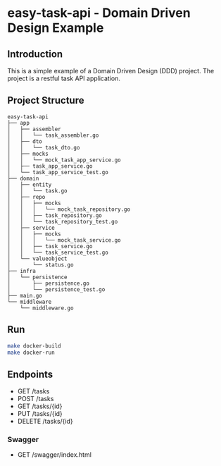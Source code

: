 # easy-task-api - Domain Driven Design Example

## Introduction
This is a simple example of a Domain Driven Design (DDD) project. The project is a restful task API application.

## Project Structure 
```
easy-task-api
├── app
│   ├── assembler
│   │   └── task_assembler.go
│   ├── dto
│   │   └── task_dto.go
│   ├── mocks
│   │   └── mock_task_app_service.go
│   ├── task_app_service.go
│   └── task_app_service_test.go
├── domain
│   ├── entity
│   │   └── task.go
│   ├── repo
│   │   ├── mocks
│   │   │   └── mock_task_repository.go
│   │   ├── task_repository.go
│   │   └── task_repository_test.go
│   ├── service
│   │   ├── mocks
│   │   │   └── mock_task_service.go
│   │   ├── task_service.go
│   │   └── task_service_test.go
│   └── valueobject
│       └── status.go
├── infra
│   └── persistence
│       ├── persistence.go
│       └── persistence_test.go
├── main.go
└── middleware
    └── middleware.go

```

## Run
```bash
make docker-build
make docker-run
```

## Endpoints
- GET /tasks
- POST /tasks
- GET /tasks/{id}
- PUT /tasks/{id}
- DELETE /tasks/{id}

### Swagger
- GET /swagger/index.html

